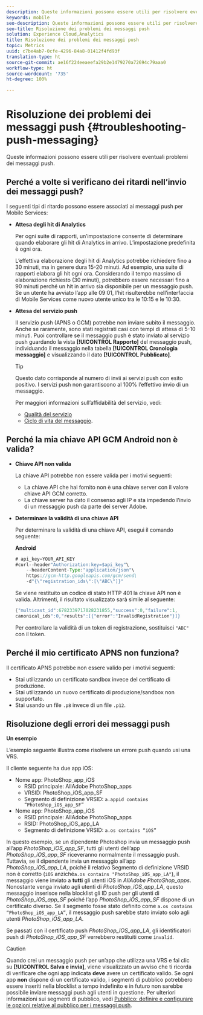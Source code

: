 ```yaml
---
description: Queste informazioni possono essere utili per risolvere eventuali problemi dei messaggi push.
keywords: mobile
seo-description: Queste informazioni possono essere utili per risolvere eventuali problemi dei messaggi push.
seo-title: Risoluzione dei problemi dei messaggi push
solution: Experience Cloud,Analytics
title: Risoluzione dei problemi dei messaggi push
topic: Metrics
uuid: c7be4ab7-0cfe-4296-84a8-01412f4fd93f
translation-type: ht
source-git-commit: ae16f224eeaeefa29b2e1479270a72694c79aaa0
workflow-type: ht
source-wordcount: '735'
ht-degree: 100%

---
```



# Risoluzione dei problemi dei messaggi push {#troubleshooting-push-messaging}

Queste informazioni possono essere utili per risolvere eventuali problemi dei messaggi push.

## Perché a volte si verificano dei ritardi nell’invio dei messaggi push?

I seguenti tipi di ritardo possono essere associati ai messaggi push per Mobile Services:

* **Attesa degli hit di Analytics**

   Per ogni suite di rapporti, un’impostazione consente di determinare quando elaborare gli hit di Analytics in arrivo. L’impostazione predefinita è ogni ora.

   L’effettiva elaborazione degli hit di Analytics potrebbe richiedere fino a 30 minuti, ma in genere dura 15-20 minuti. Ad esempio, una suite di rapporti elabora gli hit ogni ora. Considerando il tempo massimo di elaborazione richiesto (30 minuti), potrebbero essere necessari fino a 90 minuti perché un hit in arrivo sia disponibile per un messaggio push. Se un utente ha avviato l’app alle 09:01, l’hit risulterebbe nell’interfaccia di Mobile Services come nuovo utente unico tra le 10:15 e le 10:30.

* **Attesa del servizio push**

   Il servizio push (APNS o GCM) potrebbe non inviare subito il messaggio. Anche se raramente, sono stati registrati casi con tempi di attesa di 5-10 minuti. Puoi controllare se il messaggio push è stato inviato al servizio push guardando la vista **[!UICONTROL Rapporto]** del messaggio push, individuando il messaggio nella tabella **[!UICONTROL Cronologia messaggio]** e visualizzando il dato **[!UICONTROL Pubblicato]**.

   >[!TIP]
   >
   >Questo dato corrisponde al numero di invii ai servizi push con esito positivo. I servizi push non garantiscono al 100% l’effettivo invio di un messaggio.

   Per maggiori informazioni sull’affidabilità del servizio, vedi:

   * [Qualità del servizio](https://developer.apple.com/library/content/documentation/NetworkingInternet/Conceptual/RemoteNotificationsPG/APNSOverview.html#//apple_ref/doc/uid/TP40008194-CH8-SW5l)
   * [Ciclo di vita del messaggio](https://developers.google.com/cloud-messaging/concept-options#lifetime).

## Perché la mia chiave API GCM Android non è valida?

* **Chiave API non valida**

   La chiave API potrebbe non essere valida per i motivi seguenti:

   * La chiave API che hai fornito non è una chiave server con il valore chiave API GCM corretto.
   * La chiave server ha dato il consenso agli IP e sta impedendo l’invio di un messaggio push da parte dei server Adobe.

* **Determinare la validità di una chiave API**

   Per determinare la validità di una chiave API, esegui il comando seguente:

   **Android**

   ```java
   # api_key=YOUR_API_KEY
   #curl--header"Authorization:key=$api_key"\
       --headerContent-Type:"application/json"\ 
       https://gcm-http.googleapis.com/gcm/send\
       -d"{\"registration_ids\":[\"ABC\"]}"
   ```

   Se viene restituito un codice di stato HTTP 401 la chiave API non è valida. Altrimenti, il risultato visualizzato sarà simile al seguente:

   ```java
   {"multicast_id":6782339717028231855,"success":0,"failure":1,
   canonical_ids":0,"results":[{"error":"InvalidRegistration"}]}
   ```

   Per controllare la validità di un token di registrazione, sostituisci `"ABC"` con il token.

## Perché il mio certificato APNS non funziona?

Il certificato APNS potrebbe non essere valido per i motivi seguenti:

* Stai utilizzando un certificato sandbox invece del certificato di produzione.
* Stai utilizzando un nuovo certificato di produzione/sandbox non supportato.
* Stai usando un file `.p8` invece di un file `.p12`.

## Risoluzione degli errori dei messaggi push

**Un esempio**

L’esempio seguente illustra come risolvere un errore push quando usi una VRS.

Il cliente seguente ha due app iOS:

* Nome app: PhotoShop_app_iOS
   * RSID principale: AllAdobe PhotoShop_apps
   * VRSID: PhotoShop_iOS_app_SF
   * Segmento di definizione VRSID: `a.appid contains “PhotoShop_iOS_app_SF”`
* Nome app: PhotoShop_app_iOS
   * RSID principale: AllAdobe PhotoShop_apps
   * RSID: PhotoShop_iOS_app_LA
   * Segmento di definizione VRSID: `a.os contains “iOS”`

In questo esempio, se un dipendente Photoshop invia un messaggio push all’app *PhotoShop_iOS_app_SF*, tutti gli utenti dell’app *PhotoShop_iOS_app_SF* riceveranno normalmente il messaggio push. Tuttavia, se il dipendente invia un messaggio all’app *PhotoShop_iOS_app_LA*, poiché il relativo Segmento di definizione VRSID non è corretto (`iOS` anziché`a.os contains "PhotoShop_iOS_app_LA"`), il messaggio viene inviato a **tutti** gli utenti iOS in *AllAdobe PhotoShop_apps*. Nonostante venga inviato agli utenti di *PhotoShop_iOS_app_LA*, questo messaggio inserisce nella blocklist gli ID push per gli utenti di *PhotoShop_iOS_app_SF* poiché l’app *PhotoShop_iOS_app_SF* dispone di un certificato diverso. Se il segmento fosse stato definito come `a.os contains “PhotoShop_iOS_app_LA”`, il messaggio push sarebbe stato inviato solo agli utenti *PhotoShop_iOS_app_LA*.

Se passati con il certificato push *PhotoShop_IOS_app_LA*, gli identificatori push di *PhotoShop_iOS_app_SF* verrebbero restituiti come `invalid`.

>[!CAUTION]
>
>Quando crei un messaggio push per un’app che utilizza una VRS e fai clic su **[!UICONTROL Salva e invia]**, viene visualizzato un avviso che ti ricorda di verificare che ogni app indicata **deve** avere un certificato valido. Se ogni app **non** dispone di un certificato valido, i segmenti di pubblico potrebbero essere inseriti nella blocklist a tempo indefinito e in futuro non sarebbe possibile inviare messaggi push agli utenti in questione. Per ulteriori informazioni sui segmenti di pubblico, vedi [Pubblico: definire e configurare le opzioni relative al pubblico per i messaggi push](/help/using/in-app-messaging/t-create-push-message/c-audience-push-message.md).
